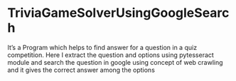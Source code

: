 # TriviaGameSolverUsingGoogleSearch
It’s a Program which helps to find answer for a question in a quiz competition. Here I extract the question and options using pytesseract module and search the question in google using concept of web crawling and it gives the correct answer among the options
